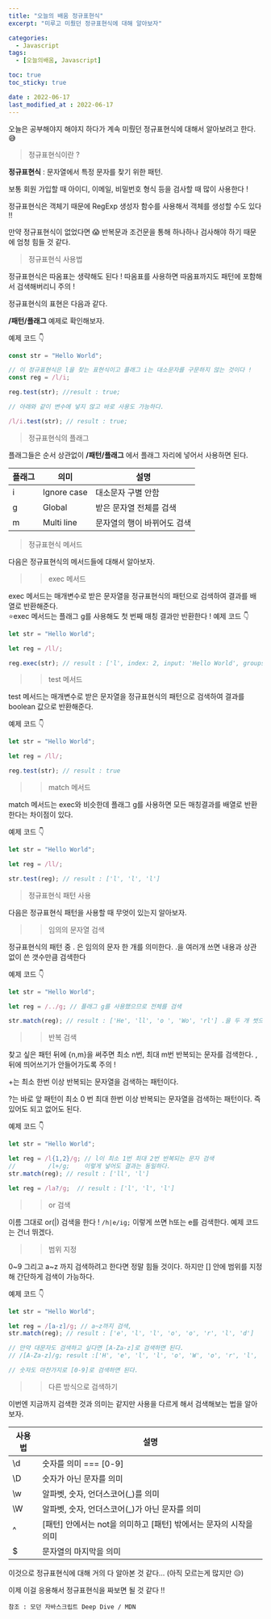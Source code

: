 ```yaml
---
title: "오늘의 배움 정규표현식"
excerpt: "미루고 미뤘던 정규표현식에 대해 알아보자"

categories:
  - Javascript
tags:
  - [오늘의배움, Javascript]

toc: true
toc_sticky: true

date : 2022-06-17
last_modified_at : 2022-06-17
---
```


오늘은 공부해야지 해야지 하다가 계속 미뤘던 정규표현식에 대해서 알아보려고 한다. 😅

> 정규표현식이란 ?

__정규표현식__ : 문자열에서 특정 문자를 찾기 위한 패턴.

보통 회원 가입할 때 아이디, 이메일, 비밀번호 형식 등을 검사할 때 많이 사용한다 !

정규표현식은 객체기 때문에 RegExp 생성자 함수를 사용해서 객체를 생성할 수도 있다 !!

만약 정규표현식이 없었다면 😱 반복문과 조건문을 통해 하나하나 검사해야 하기 때문에 엄청 힘들 것 같다.

> 정규표현식 사용법

정규표현식은 따옴표는 생략해도 된다 ! 따옴표를 사용하면 따옴표까지도 패턴에 포함해서 검색해버리니 주의 !

정규표현식의 표현은 다음과 같다.

__/패턴/플래그__ 예제로 확인해보자.

예제 코드 👇

```javascript
const str = "Hello World";

// 이 정규표현식은 l을 찾는 표현식이고 플래그 i는 대소문자를 구문하지 않는 것이다 !
const reg = /l/i;

reg.test(str); //result : true;

// 아래와 같이 변수에 넣지 않고 바로 사용도 가능하다.

/l/i.test(str); // result : true;
```

> 정규표현식의 플래그

플래그들은 순서 상관없이  __/패턴/플래그__ 에서 플래그 자리에 넣어서 사용하면 된다.

|플래그|의미|설명|
|------|---|---|
|i|Ignore case|대소문자 구별 안함|
|g|Global|받은 문자열 전체를 검색|
|m|Multi line|문자열의 행이 바뀌어도 검색|

> 정규표현식 메서드

다음은 정규표현식의 메서드들에 대해서 알아보자.

>> exec 메서드

exec 메서드는 매개변수로 받은 문자열을 정규표현식의 패턴으로 검색하여 결과를 배열로 반환해준다.  
⭐exec 메서드는 플래그 g를 사용해도 첫 번째 매칭 결과만 반환한다 !
예제 코드 👇

```javascript
let str = "Hello World";

let reg = /ll/;

reg.exec(str); // result : ['l', index: 2, input: 'Hello World', groups: undefined]
```

>> test 메서드

test 메서드는 매개변수로 받은 문자열을 정규표현식의 패턴으로 검색하여 결과를 boolean 값으로 반환해준다.

예제 코드 👇

```javascript
let str = "Hello World";

let reg = /ll/;

reg.test(str); // result : true
```

>> match 메서드

match 메서드는 exec와 비슷한데 플래그 g를 사용하면 모든 매칭결과를 배열로 반환한다는 차이점이 있다.

예제 코드 👇

```javascript
let str = "Hello World";

let reg = /ll/;

str.test(reg); // result : ['l', 'l', 'l']
```

> 정규표현식 패턴 사용

다음은 정규표현식 패턴을 사용할 때 무엇이 있는지 알아보자.

>> 임의의 문자열 검색

정규표현식의 패턴 중 . 은 임의의 문자 한 개를 의미한다. .을 여러개 쓰면 내용과 상관없이 쓴 갯수만큼 검색한다

예제 코드 👇

```javascript
let str = "Hello World";

let reg = /../g; // 플래그 g를 사용했으므로 전체를 검색

str.match(reg); // result : ['He', 'll', 'o ', 'Wo', 'rl'] .을 두 개 썻으니 2개씩 검색된다.
```

>> 반복 검색

찾고 싶은 패턴 뒤에 {n,m}을 써주면 최소 n번, 최대 m번 반복되는 문자를 검색한다. ,뒤에 띄어쓰기가 안들어가도록 주의 !

+는 최소 한번 이상 반복되는 문자열을 검색하는 패턴이다.

?는 바로 앞 패턴이 최소 0 번 최대 한번 이상 반복되는 문자열을 검색하는 패턴이다. 즉 있어도 되고 없어도 된다.   

예제 코드 👇

```javascript
let str = "Hello World";

let reg = /l{1,2}/g; // l이 최소 1번 최대 2번 반복되는 문자 검색
//         /l+/g;    이렇게 넣어도 결과는 동일하다.
str.match(reg); // result : ['ll', 'l']

let reg = /la?/g;  // result : ['l', 'l', 'l']
```

>> or 검색

이름 그대로 or(|) 검색을 한다 ! ```/h|e/ig;``` 이렇게 쓰면 h또는 e를 검색한다. 예제 코드는 건너 뛰겠다.

>> 범위 지정

0~9 그리고 a~z 까지 검색하려고 한다면 정말 힘들 것이다. 하지만 [] 안에 범위를 지정해 간단하게 검색이 가능하다.

예제 코드 👇

```javascript
let str = "Hello World";

let reg = /[a-z]/g; // a~z까지 검색, 
str.match(reg); // result : ['e', 'l', 'l', 'o', 'o', 'r', 'l', 'd']

// 만약 대문자도 검색하고 싶다면 [A-Za-z]로 검색하면 된다.
// /[A-Za-z]/g; result :['H', 'e', 'l', 'l', 'o', 'W', 'o', 'r', 'l', 'd']

// 숫자도 마찬가지로 [0-9]로 검색하면 된다.
```

>> 다른 방식으로 검색하기

이번엔 지금까지 검색한 것과 의미는 같지만 사용을 다르게 해서 검색해보는 법을 알아보자.

|사용법|설명|
|------|---|
|\d|숫자를 의미 === [0-9]|
|\D|숫자가 아닌 문자를 의미|
|\w|알파벳, 숫자, 언더스코어(_)를 의미|
|\W|알파벳, 숫자, 언더스코어(_)가 아닌 문자를 의미|
|^|[패턴] 안에서는 not을 의미하고 [패턴] 밖에서는 문자의 시작을 의미|
|$|문자열의 마지막을 의미|

이것으로 정규표현식에 대해 거의 다 알아본 것 같다... (아직 모르는게 많지만 😥)

이제 이걸 응용해서 정규표현식을 짜보면 될 것 같다 !!

```참조 : 모던 자바스크립트 Deep Dive / MDN```















